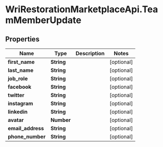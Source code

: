 # WriRestorationMarketplaceApi.TeamMemberUpdate

## Properties
Name | Type | Description | Notes
------------ | ------------- | ------------- | -------------
**first_name** | **String** |  | [optional] 
**last_name** | **String** |  | [optional] 
**job_role** | **String** |  | [optional] 
**facebook** | **String** |  | [optional] 
**twitter** | **String** |  | [optional] 
**instagram** | **String** |  | [optional] 
**linkedin** | **String** |  | [optional] 
**avatar** | **Number** |  | [optional] 
**email_address** | **String** |  | [optional] 
**phone_number** | **String** |  | [optional] 


